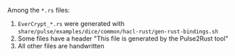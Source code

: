 Among the `*.rs` files:

1. `EverCrypt_*.rs` were generated with
   `share/pulse/examples/dice/common/hacl-rust/gen-rust-bindings.sh`
2. Some files have a header "This file is generated by the Pulse2Rust tool"
3. All other files are handwritten

